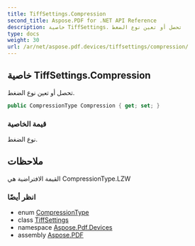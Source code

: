 ```yaml
---
title: TiffSettings.Compression
second_title: Aspose.PDF for .NET API Reference
description: خاصية TiffSettings. تحصل أو تعين نوع الضغط
type: docs
weight: 30
url: /ar/net/aspose.pdf.devices/tiffsettings/compression/
---
```

## خاصية TiffSettings.Compression

تحصل أو تعين نوع الضغط.

```csharp
public CompressionType Compression { get; set; }
```

### قيمة الخاصية

نوع الضغط.

## ملاحظات

القيمة الافتراضية هي CompressionType.LZW

### انظر أيضًا

* enum [CompressionType](../../compressiontype/)
* class [TiffSettings](../)
* namespace [Aspose.Pdf.Devices](../../../aspose.pdf.devices/)
* assembly [Aspose.PDF](../../../)
